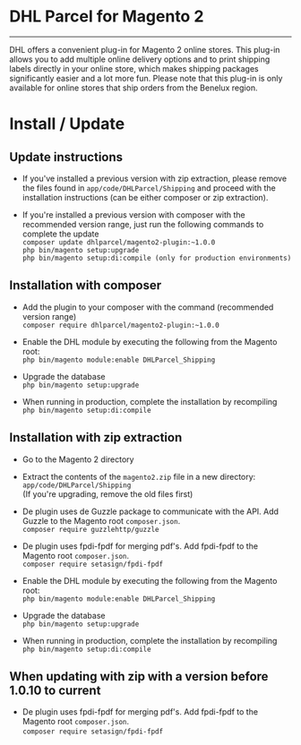 # DHL Parcel for Magento 2
---------------------------
DHL offers a convenient plug-in for Magento 2 online stores. This plug-in allows you to add multiple online delivery options and to print shipping labels directly in your online store, which makes shipping packages significantly easier and a lot more fun. Please note that this plug-in is only available for online stores that ship orders from the Benelux region.

# Install / Update
## Update instructions
- If you've installed a previous version with zip extraction, please remove the files found in `app/code/DHLParcel/Shipping` and proceed with the installation instructions (can be either composer or zip extraction).

- If you're installed a previous version with composer with the recommended version range, just run the following commands to complete the update  
`composer update dhlparcel/magento2-plugin:~1.0.0`  
`php bin/magento setup:upgrade`  
`php bin/magento setup:di:compile (only for production environments)`

## Installation with composer
- Add the plugin to your composer with the command (recommended version range)  
`composer require dhlparcel/magento2-plugin:~1.0.0`

- Enable the DHL module by executing the following from the Magento root:  
`php bin/magento module:enable DHLParcel_Shipping`

- Upgrade the database  
`php bin/magento setup:upgrade`

- When running in production, complete the installation by recompiling  
`php bin/magento setup:di:compile`

## Installation with zip extraction
- Go to the Magento 2 directory

- Extract the contents of the `magento2.zip` file in a new directory: `app/code/DHLParcel/Shipping`  
(If you're upgrading, remove the old files first)

- De plugin uses de Guzzle package to communicate with the API. Add Guzzle to the Magento root `composer.json`.  
`composer require guzzlehttp/guzzle`

- De plugin uses fpdi-fpdf for merging pdf's. Add fpdi-fpdf to the Magento root `composer.json`.  
`composer require setasign/fpdi-fpdf`

- Enable the DHL module by executing the following from the Magento root:  
`php bin/magento module:enable DHLParcel_Shipping`

- Upgrade the database  
`php bin/magento setup:upgrade`

- When running in production, complete the installation by recompiling  
`php bin/magento setup:di:compile`

## When updating with zip with a version before 1.0.10 to current

- De plugin uses fpdi-fpdf for merging pdf's. Add fpdi-fpdf to the Magento root `composer.json`.  
`composer require setasign/fpdi-fpdf`